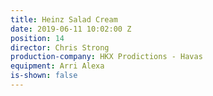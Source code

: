 ```yaml
---
title: Heinz Salad Cream
date: 2019-06-11 10:02:00 Z
position: 14
director: Chris Strong
production-company: HKX Prodictions - Havas
equipment: Arri Alexa
is-shown: false
---
```


